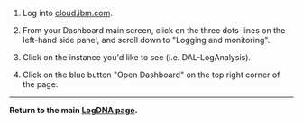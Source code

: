1. Log into [cloud.ibm.com](https://cloud.ibm.com/).

1. From your Dashboard main screen, click on the three dots-lines on the left-hand side panel, and scroll down to "Logging and monitoring".

1. Click on the instance you'd like to see (i.e. DAL-LogAnalysis).

1. Click on the blue button "Open Dashboard" on the top right corner of the page.





***
**Return to the main [LogDNA page](https://github.ibm.com/gensec/OperatorVault-Wiki/wiki/LogDNA).**